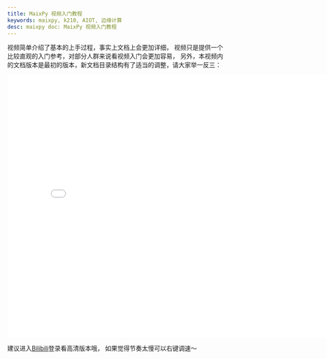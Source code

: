 ```yaml
---
title: MaixPy 视频入门教程
keywords: maixpy, k210, AIOT, 边缘计算
desc: maixpy doc: MaixPy 视频入门教程
---
```





视频简单介绍了基本的上手过程，事实上文档上会更加详细， 视频只是提供一个比较直观的入门参考，对部分人群来说看视频入门会更加容易， 另外，本视频内的文档版本是最初的版本，新文档目录结构有了适当的调整，请大家举一反三：

<iframe width="800" height="600" src="//player.bilibili.com/player.html?aid=52613549&cid=92076022&page=1" scrolling="no" border="0" frameborder="no" framespacing="0" allowfullscreen="true"> </iframe>

建议进入[Bilibili](https://www.bilibili.com/video/av52613549?zw)登录看高清版本哦， 如果觉得节奏太慢可以右键调速～
